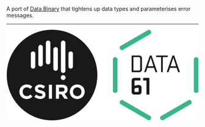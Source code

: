 A port of [Data.Binary](http://hackage.haskell.org/package/binary) that tightens up data types and parameterises error
messages.

----

![CSIRO's Data61 Logo](https://raw.githubusercontent.com/qfpl/assets/master/data61-transparent-bg.png)

